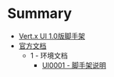 # Summary

* [Vert.x UI 1.0版脚手架](README.md)
* [官方文档](document/README.md)
  * 1 - 环境文档
    * [UI0001 - 脚手架说明](document/ui0001-jiao-shou-jia-shuo-ming.md)

